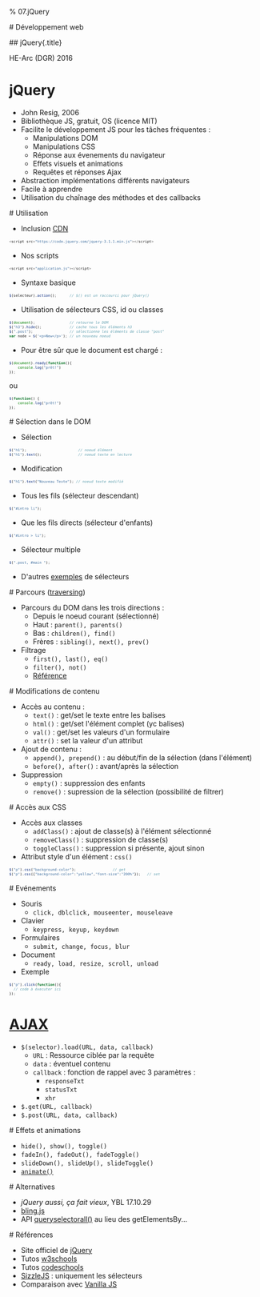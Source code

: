 % 07.jQuery

# Développement web

## jQuery{.title}

<footer>HE-Arc (DGR) 2016</footer>

# jQuery
* John Resig, 2006
* Bibliothèque JS, gratuit, OS (licence MIT)
* Facilite le développement JS pour les tâches fréquentes :
	* Manipulations DOM
	* Manipulations CSS
	* Réponse aux évenements du navigateur
	* Effets visuels et animations
	* Requêtes et réponses Ajax
* Abstraction implémentations différents navigateurs
* Facile à apprendre
* Utilisation du chaînage des méthodes et des callbacks 

# Utilisation

* Inclusion [CDN][1]

```javascript
<script src="https://code.jquery.com/jquery-3.1.1.min.js"></script>
```

* Nos scripts

```javascript
<script src="application.js"></script>
```

* Syntaxe basique

```javascript
$(selecteur).action();		// $() est un raccourci pour jQuery()
```

* Utilisation de sélecteurs CSS, id ou classes

```javascript
$(document);				// retourne le DOM
$("h3").hide();				// cache tous les éléments h3
$(".post");					// sélectionne les éléments de classe "post"
var node = $('<p>New</p>');	// un nouveau noeud
```

* Pour être sûr que le document est chargé :

<div class="onready">

```javascript
$(document).ready(function(){
    console.log("prêt!")
});
```

ou

```javascript
$(function() {
    console.log("prêt!")
});
```

</div>

<style>
#utilisation .onready {
    display: flex;
    flex-direction: row;
    flex-justify-content: center;
    align-items: flex-start;
}
#utilisation .onready p {
    margin: 0;
}
</style>

# Sélection dans le DOM

* Sélection

```javascript
$("h1"); 						// noeud élément
$("h1").text(); 				// noeud texte en lecture
```

* Modification

```javascript
$("h1").text("Nouveau Texte"); // noeud texte modifié
```

* Tous les fils (sélecteur descendant)

```javascript
$("#intro li");
```

* Que les fils directs (sélecteur d'enfants)

```javascript
$("#intro > li");
```

* Sélecteur multiple

```javascript
$(".post, #main ");
```

* D'autres [exemples][2] de sélecteurs

# Parcours ([traversing][3])

* Parcours du DOM dans les trois directions :
	* Depuis le noeud courant (sélectionné)
	* Haut : `parent(), parents()`
	* Bas : `children(), find()`
	* Frères : `sibling(), next(), prev()`
* Filtrage
	* `first(), last(), eq()`
	* `filter(), not()`
	* [Référence][4]

# Modifications de contenu

* Accès au contenu :
	* `text()` : get/set le texte entre les balises
	* `html()` : get/set l'élément complet (yc balises)
	* `val()` : get/set les valeurs d'un formulaire
	* `attr()` : set la valeur d'un attribut
* Ajout de contenu :
	* `append(), prepend()` : au début/fin de la sélection (dans l'élément)
	* `before(), after()` : avant/après la sélection
* Suppression
	* `empty()` : suppression des enfants
	* `remove()` : supression de la sélection (possibilité de filtrer)

# Accès aux CSS

* Accès aux classes
	* `addClass()` : ajout de classe(s) à l'élément sélectionné
	* `removeClass()` : suppression de classe(s)
	* `toggleClass()` : suppression si présente, ajout sinon
* Attribut style d'un élément : `css()`

```javascript
$("p").css("background-color"); 				// get
$("p").css({"background-color":"yellow","font-size":"200%"}); 	// set
```

# Evénements

* Souris
	* `click, dblclick, mouseenter, mouseleave`
* Clavier
	* `keypress, keyup, keydown`
* Formulaires
	* `submit, change, focus, blur`
* Document
	* `ready, load, resize, scroll, unload`
* Exemple
	
```javascript
$("p").click(function(){
  // code à éxecuter ici
}); 
```

# [AJAX][11]

* `$(selector).load(URL, data, callback)`
	* `URL` : Ressource ciblée par la requête
	* `data` : éventuel contenu
	* `callback` : fonction de rappel avec 3 paramètres :
		* `responseTxt`
		* `statusTxt`
		* `xhr`
* `$.get(URL, callback)`
* `$.post(URL, data, callback)`

# Effets et animations

* `hide(), show(), toggle()`
* `fadeIn(), fadeOut(), fadeToggle()`
* `slideDown(), slideUp(), slideToggle()`
* [`animate()`][5]

# Alternatives

* *jQuery aussi, ça fait vieux*, YBL 17.10.29
* [bling.js][12]
*  API [queryselectorall()][13] au lieu des getElementsBy...


# Références

* Site officiel de [jQuery][6]
* Tutos [w3schools][7]
* Tutos [codeschools][8]
* [SizzleJS][9] : uniquement les sélecteurs
* Comparaison avec [Vanilla JS][10]

<!-- Bibliographie -->
[1]:http://jquery.com/download/#other-cdns
[2]:http://www.w3schools.com/jquery/jquery_selectors.asp
[3]:http://www.w3schools.com/jquery/jquery_traversing.asp
[4]:http://www.w3schools.com/jquery/jquery_ref_traversing.asp
[5]:http://www.w3schools.com/jquery/jquery_animate.asp
[6]:http://jquery.com/
[7]:http://www.w3schools.com/jquery/
[8]:http://try.jquery.com/
[9]:http://www.javascriptoo.com/sizzle
[10]:http://vanilla-js.com/
[11]:http://www.w3schools.com/jquery/jquery_ajax_load.asp
[12]:https://gist.github.com/paulirish/12fb951a8b893a454b32
[13]:https://www.w3schools.com/jsref/met_document_queryselectorall.asp


<!-- Hack -->
<style>

	.sourceCode {
    font-size: 80%;
	line-height: 80%;
    margin: 0 auto;
	overflow: hidden; 
  }
  
</style>